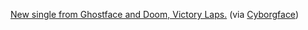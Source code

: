 ---
layout: post
wordpress_id: 1178
wordpress_url: http://noesbueno.com/?p=1178
date: '2011-07-11 17:48:43 -0500'
date_gmt: '2011-07-11 22:48:43 -0500'
body: |
  <p><a href="http://onethirtybpm.com/media/listen-doomstarks-mf-doom-ghostface-killah-victory-laps/">New single from Ghostface and Doom, Victory Laps.</a> <span class="via">(via <a href="http://cyborgface.com/">Cyborgface</a>)</span></p>
---
